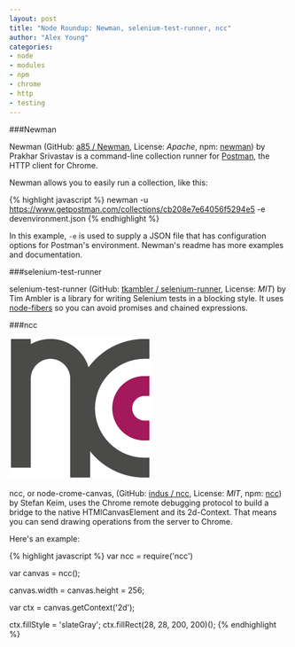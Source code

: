 ```yaml
---
layout: post
title: "Node Roundup: Newman, selenium-test-runner, ncc"
author: "Alex Young"
categories:
- node
- modules
- npm
- chrome
- http
- testing
---
```


###Newman

Newman (GitHub: [a85 / Newman](https://github.com/a85/Newman), License: _Apache_, npm: [newman](https://www.npmjs.org/package/newman)) by Prakhar Srivastav is a command-line collection runner for [Postman](http://getpostman.com), the HTTP client for Chrome.

Newman allows you to easily run a collection, like this:

{% highlight javascript %}
newman -u https://www.getpostman.com/collections/cb208e7e64056f5294e5 -e devenvironment.json
{% endhighlight %}

In this example, `-e` is used to supply a JSON file that has configuration options for Postman's environment.  Newman's readme has more examples and documentation.

###selenium-test-runner

selenium-test-runner (GitHub: [tkambler / selenium-runner](https://github.com/tkambler/selenium-runner), License: _MIT_) by Tim Ambler is a library for writing Selenium tests in a blocking style.  It uses [node-fibers](https://github.com/laverdet/node-fibers) so you can avoid promises and chained expressions.

###ncc

![ncc](/images/posts/ncc.png)

ncc, or node-crome-canvas, (GitHub: [indus / ncc](https://github.com/indus/ncc), License: _MIT_, npm: [ncc](https://www.npmjs.org/package/ncc)) by Stefan Keim, uses the Chrome remote debugging protocol to build a bridge to the native HTMlCanvasElement and its 2d-Context.  That means you can send drawing operations from the server to Chrome.

Here's an example:

{% highlight javascript %}
var ncc = require('ncc')

var canvas = ncc();

canvas.width = canvas.height = 256;

var ctx = canvas.getContext('2d');

ctx.fillStyle = 'slateGray';
ctx.fillRect(28, 28, 200, 200)();
{% endhighlight %}

